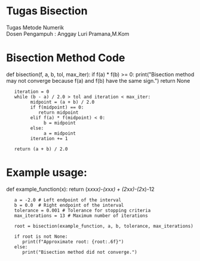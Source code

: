 # Tugas Bisection 
Tugas Metode Numerik <br>
Dosen Pengampuh : Anggay Luri Pramana,M.Kom

# Bisection Method Code
   def bisection(f, a, b, tol, max_iter):
       if f(a) * f(b) >= 0:
          print("Bisection method may not converge because f(a) and f(b) have the same sign.")
          return None

       iteration = 0
       while (b - a) / 2.0 > tol and iteration < max_iter:
             midpoint = (a + b) / 2.0
             if f(midpoint) == 0:
                return midpoint
             elif f(a) * f(midpoint) < 0:
                  b = midpoint
             else:
                  a = midpoint
             iteration += 1

       return (a + b) / 2.0

# Example usage:
   def example_function(x):
       return (x*x*x*x)-(x*x*x) + (2*x*x)-(2*x)-12

       a = -2.0 # Left endpoint of the interval
       b = 0.0  # Right endpoint of the interval
       tolerance = 0.001 # Tolerance for stopping criteria
       max_iterations = 13 # Maximum number of iterations

       root = bisection(example_function, a, b, tolerance, max_iterations)

       if root is not None:
          print(f"Approximate root: {root:.6f}")
       else:
          print("Bisection method did not converge.")
